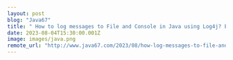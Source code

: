```yaml
---
layout: post
blog: "Java67"
title: " How to log messages to File and Console in Java using Log4j? Example Tutorial "
date: 2023-08-04T15:30:00.001Z
image: images/java.png
remote_url: "http://www.java67.com/2023/08/how-log-messages-to-file-and-console-in.html"
---
```


